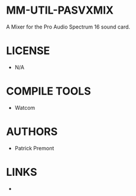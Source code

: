 MM-UTIL-PASVXMIX
================

A Mixer for the Pro Audio Spectrum 16 sound card.


LICENSE
===============
* N/A

COMPILE TOOLS
===============
* Watcom

AUTHORS
===============
* Patrick Premont

LINKS
===============
* 
